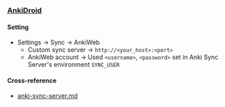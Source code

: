 ### [AnkiDroid](https://github.com/ankidroid/Anki-Android)

#### Setting

- Settings → Sync → AnkiWeb
	- Custom sync server → `http://<your_host>:<port>`
	- AnkiWeb account → Used `<username>`, `<password>` set in Anki Sync Server's environment `SYNC_USER`

#### Cross-reference

- [anki-sync-server.md](https://scillidan.github.io/notes/srv/anki-sync-server.html)